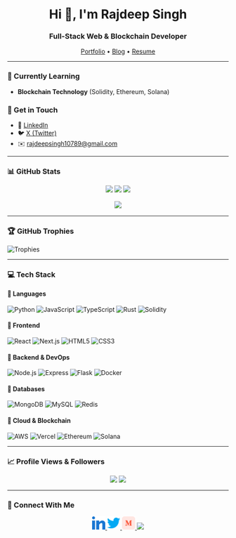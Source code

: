 <h1 align="center">Hi 👋, I'm Rajdeep Singh</h1>
<h3 align="center">Full-Stack Web & Blockchain Developer</h3>

<p align="center">
  <a href="https://rajdeep-singh.vercel.app/">Portfolio</a> •
  <a href="https://medium.com/@rajdeep01">Blog</a> •
  <a href="https://drive.google.com/file/d/1dWRhT2GSx4StZk2kqGU2UpJLNZCVnuoA/view">Resume</a>
</p>

---

### 🌱 Currently Learning
- **Blockchain Technology** (Solidity, Ethereum, Solana)

### 💬 Get in Touch
- 🔗 [LinkedIn](https://www.linkedin.com/in/rajdeep-singh-b658a833a/)
- 🐦 [X (Twitter)](https://x.com/rajdeeptwts)
- ✉️ rajdeepsingh10789@gmail.com

---

### 📊 GitHub Stats
<div align="center">
  <img height="180em" src="https://github-readme-stats.vercel.app/api?username=RajdeepKushwaha5&show_icons=true&theme=radical&hide_border=true" />
  <img height="180em" src="https://github-readme-stats.vercel.app/api/top-langs/?username=RajdeepKushwaha5&layout=compact&theme=radical&hide_border=true" />
  <img height="180em" src="https://github-readme-streak-stats.herokuapp.com/?user=RajdeepKushwaha5&theme=radical&hide_border=true" />
</div>

<br>

<div align="center">
  <img src="https://github-readme-activity-graph.vercel.app/graph?username=RajdeepKushwaha5&bg_color=0d1117&color=00e676&line=00e676&point=ffffff&area=true&hide_border=true" />
</div>

---

### 🏆 GitHub Trophies
![Trophies](https://trophy.github-readme-stats.vercel.app/?username=RajdeepKushwaha5&theme=radical&no-frame=true&no-bg=true&margin-w=4)

---

### 💻 Tech Stack

#### 🔹 Languages
![Python](https://img.shields.io/badge/Python-3670A0?logo=python&logoColor=ffdd54&style=flat) 
![JavaScript](https://img.shields.io/badge/JavaScript-F7DF1E?logo=javascript&logoColor=black&style=flat) 
![TypeScript](https://img.shields.io/badge/TypeScript-3178C6?logo=typescript&logoColor=white&style=flat) 
![Rust](https://img.shields.io/badge/Rust-000000?logo=rust&logoColor=white&style=flat) 
![Solidity](https://img.shields.io/badge/Solidity-363636?logo=solidity&logoColor=white&style=flat)

#### 🔹 Frontend
![React](https://img.shields.io/badge/React-61DAFB?logo=react&logoColor=black&style=flat) 
![Next.js](https://img.shields.io/badge/Next.js-000000?logo=next.js&logoColor=white&style=flat) 
![HTML5](https://img.shields.io/badge/HTML5-E34F26?logo=html5&logoColor=white&style=flat) 
![CSS3](https://img.shields.io/badge/CSS3-1572B6?logo=css3&logoColor=white&style=flat)

#### 🔹 Backend & DevOps
![Node.js](https://img.shields.io/badge/Node.js-339933?logo=node.js&logoColor=white&style=flat) 
![Express](https://img.shields.io/badge/Express-000000?logo=express&logoColor=white&style=flat) 
![Flask](https://img.shields.io/badge/Flask-000000?logo=flask&logoColor=white&style=flat) 
![Docker](https://img.shields.io/badge/Docker-2496ED?logo=docker&logoColor=white&style=flat)

#### 🔹 Databases
![MongoDB](https://img.shields.io/badge/MongoDB-47A248?logo=mongodb&logoColor=white&style=flat) 
![MySQL](https://img.shields.io/badge/MySQL-4479A1?logo=mysql&logoColor=white&style=flat) 
![Redis](https://img.shields.io/badge/Redis-DC382D?logo=redis&logoColor=white&style=flat)

#### 🔹 Cloud & Blockchain
![AWS](https://img.shields.io/badge/AWS-FF9900?logo=amazon-aws&logoColor=white&style=flat) 
![Vercel](https://img.shields.io/badge/Vercel-000000?logo=vercel&logoColor=white&style=flat) 
![Ethereum](https://img.shields.io/badge/Ethereum-3C3C3D?logo=ethereum&logoColor=white&style=flat) 
![Solana](https://img.shields.io/badge/Solana-00FFA3?logo=solana&logoColor=black&style=flat)

---

### 📈 Profile Views & Followers
<div align="center">
  <img src="https://komarev.com/ghpvc/?username=RajdeepKushwaha5&label=Profile%20Views&color=0e76a8&style=flat" />
  <img src="https://img.shields.io/github/followers/RajdeepKushwaha5?label=Followers&color=blue&style=flat" />
</div>

---

### 🔗 Connect With Me
<p align="center">
  <a href="https://www.linkedin.com/in/rajdeep-singh-b658a833a/" target="_blank">
    <img src="https://raw.githubusercontent.com/teamedwardforever/Readme-Generator/main/svg/Social/linked-in-alt.svg" height="30" />
  </a>
  <a href="https://x.com/rajdeeptwts" target="_blank">
    <img src="https://raw.githubusercontent.com/teamedwardforever/Readme-Generator/main/svg/Social/twitter.svg" height="30" />
  </a>
  <a href="https://medium.com/@rajdeep01" target="_blank">
    <img src="https://raw.githubusercontent.com/teamedwardforever/Readme-Generator/main/svg/Social/medium.svg" height="30" />
  </a>
  <a href="mailto:rajdeepsingh10789@gmail.com">
    <img src="https://cdn.jsdelivr.net/gh/simple-icons/simple-icons/icons/gmail.svg" height="30" />
  </a>
</p>
